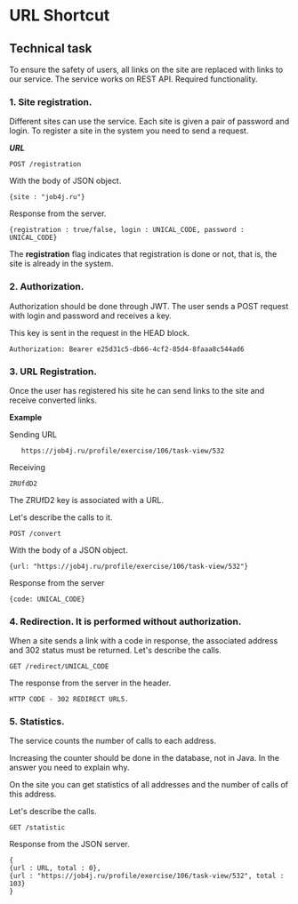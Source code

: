 # URL Shortcut

## Technical task

To ensure the safety of users, all links on the site are replaced with links to our service.
The service works on REST API.
Required functionality.

### 1. Site registration.

Different sites can use the service. Each site is given a pair of password and login.
To register a site in the system you need to send a request.

***URL***

``` POST /registration ```

With the body of JSON object.

```{site : "job4j.ru"} ```

Response from the server.

```
{registration : true/false, login : UNICAL_CODE, password : UNICAL_CODE}
```

The **registration** flag indicates that registration is done or not, that is, the site is already in the system.

### 2. Authorization.

Authorization should be done through JWT. The user sends a POST request with login and password and receives a key.

This key is sent in the request in the HEAD block.

```
Authorization: Bearer e25d31c5-db66-4cf2-85d4-8faaa8c544ad6
```

### 3. URL Registration.

Once the user has registered his site he can send links to the site and receive converted links.

**Example**

Sending URL

```
   https://job4j.ru/profile/exercise/106/task-view/532
   ```

Receiving

```
ZRUfdD2
```

The ZRUfD2 key is associated with a URL.

Let's describe the calls to it.

```
POST /convert
```

With the body of a JSON object.

```
{url: "https://job4j.ru/profile/exercise/106/task-view/532"}
```

Response from the server

```
{code: UNICAL_CODE} 
```

### 4. Redirection. It is performed without authorization.

When a site sends a link with a code in response, the associated address and 302 status must be returned.
Let's describe the calls.

```
GET /redirect/UNICAL_CODE
```

The response from the server in the header.

```
HTTP CODE - 302 REDIRECT URL5.
```

### 5. Statistics.

The service counts the number of calls to each address.

Increasing the counter should be done in the database, not in Java. In the answer you need to explain why.

On the site you can get statistics of all addresses and the number of calls of this address.

Let's describe the calls.

```
GET /statistic
```

Response from the JSON server.

```
{
{url : URL, total : 0},
{url : "https://job4j.ru/profile/exercise/106/task-view/532", total : 103}
}
```